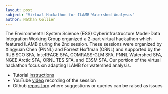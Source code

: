 ```yaml
---
layout: post
subject: "Virtual Hackathon for ILAMB Watershed Analysis"
author: Nathan Collier
---
```


The Environmental System Science (ESS) Cyberinfrastructure Model-Data Integration Working Group organized a 2-part virtual hackathon which featured ILAMB during the 2nd session. These sessions were organized by Xingyuan Chen (PNNL) and Forrest Hoffman (ORNL) and supported by the RUBISCO SFA, InteRFACE SFA, COMPASS-GLM SFA, PNNL Watershed SFA, NGEE Arctic SFA, ORNL TES SFA, and E3SM SFA. Our portion of the virtual hackathon focus on adapting ILAMB for watershed analysis.

- Tutorial [instructions](https://github.com/rubisco-sfa/ILAMB-Watersheds/blob/main/doc/tutorial.md)
- YouTube [video](https://www.youtube.com/watch?v=-VpHP4Ckuus) recording of the session
- Github [repository](https://github.com/rubisco-sfa/ILAMB-Watersheds) where suggestions or queries can be raised as issues
